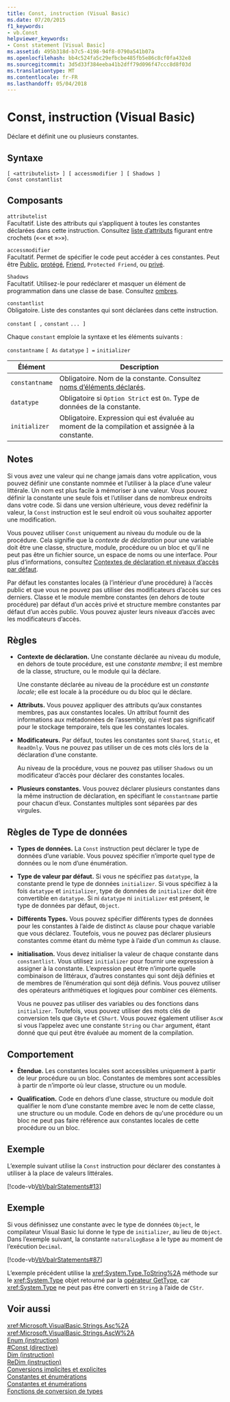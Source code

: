 ```yaml
---
title: Const, instruction (Visual Basic)
ms.date: 07/20/2015
f1_keywords:
- vb.Const
helpviewer_keywords:
- Const statement [Visual Basic]
ms.assetid: 495b318d-b7c5-4198-94f8-0790a541b07a
ms.openlocfilehash: bb4c524fa5c29efbcbe485fb5e86c8cf0fa432e8
ms.sourcegitcommit: 3d5d33f384eeba41b2dff79d096f47ccc8d8f03d
ms.translationtype: MT
ms.contentlocale: fr-FR
ms.lasthandoff: 05/04/2018
---
```

# <a name="const-statement-visual-basic"></a>Const, instruction (Visual Basic)
Déclare et définit une ou plusieurs constantes.  
  
## <a name="syntax"></a>Syntaxe  
  
```  
[ <attributelist> ] [ accessmodifier ] [ Shadows ]   
Const constantlist  
```  
  
## <a name="parts"></a>Composants  
 `attributelist`  
 Facultatif. Liste des attributs qui s’appliquent à toutes les constantes déclarées dans cette instruction. Consultez [liste d’attributs](../../../visual-basic/language-reference/statements/attribute-list.md) figurant entre crochets («`<`« et »`>`»).  
  
 `accessmodifier`  
 Facultatif. Permet de spécifier le code peut accéder à ces constantes. Peut être [Public](../../../visual-basic/language-reference/modifiers/public.md), [protégé](../../../visual-basic/language-reference/modifiers/protected.md), [Friend](../../../visual-basic/language-reference/modifiers/friend.md), `Protected Friend`, ou [privé](../../../visual-basic/language-reference/modifiers/private.md).  
  
 `Shadows`  
 Facultatif. Utilisez-le pour redéclarer et masquer un élément de programmation dans une classe de base. Consultez [ombres](../../../visual-basic/language-reference/modifiers/shadows.md).  
  
 `constantlist`  
 Obligatoire. Liste des constantes qui sont déclarées dans cette instruction.  
  
 `constant` `[ ,` `constant` `... ]`  
  
 Chaque `constant` emploie la syntaxe et les éléments suivants :  
  
 `constantname` `[ As` `datatype` `] =` `initializer`  
  
|Élément|Description|  
|----------|-----------------|  
|`constantname`|Obligatoire. Nom de la constante. Consultez [noms d’éléments déclarés](../../../visual-basic/programming-guide/language-features/declared-elements/declared-element-names.md).|  
|`datatype`|Obligatoire si `Option Strict` est `On`. Type de données de la constante.|  
|`initializer`|Obligatoire. Expression qui est évaluée au moment de la compilation et assignée à la constante.|  
  
## <a name="remarks"></a>Notes  
 Si vous avez une valeur qui ne change jamais dans votre application, vous pouvez définir une constante nommée et l’utiliser à la place d’une valeur littérale. Un nom est plus facile à mémoriser à une valeur. Vous pouvez définir la constante une seule fois et l’utiliser dans de nombreux endroits dans votre code. Si dans une version ultérieure, vous devez redéfinir la valeur, la `Const` instruction est le seul endroit où vous souhaitez apporter une modification.  
  
 Vous pouvez utiliser `Const` uniquement au niveau du module ou de la procédure. Cela signifie que la *contexte de déclaration* pour une variable doit être une classe, structure, module, procédure ou un bloc et qu’il ne peut pas être un fichier source, un espace de noms ou une interface. Pour plus d’informations, consultez [Contextes de déclaration et niveaux d’accès par défaut](../../../visual-basic/language-reference/statements/declaration-contexts-and-default-access-levels.md).  
  
 Par défaut les constantes locales (à l’intérieur d’une procédure) à l’accès public et que vous ne pouvez pas utiliser des modificateurs d’accès sur ces derniers. Classe et le module membre constantes (en dehors de toute procédure) par défaut d’un accès privé et structure membre constantes par défaut d’un accès public. Vous pouvez ajuster leurs niveaux d’accès avec les modificateurs d’accès.  
  
## <a name="rules"></a>Règles  
  
-   **Contexte de déclaration.** Une constante déclarée au niveau du module, en dehors de toute procédure, est une *constante membre*; il est membre de la classe, structure, ou le module qui la déclare.  
  
     Une constante déclarée au niveau de la procédure est un *constante locale*; elle est locale à la procédure ou du bloc qui le déclare.  
  
-   **Attributs.** Vous pouvez appliquer des attributs qu’aux constantes membres, pas aux constantes locales. Un attribut fournit des informations aux métadonnées de l’assembly, qui n’est pas significatif pour le stockage temporaire, tels que les constantes locales.  
  
-   **Modificateurs.** Par défaut, toutes les constantes sont `Shared`, `Static`, et `ReadOnly`. Vous ne pouvez pas utiliser un de ces mots clés lors de la déclaration d’une constante.  
  
     Au niveau de la procédure, vous ne pouvez pas utiliser `Shadows` ou un modificateur d’accès pour déclarer des constantes locales.  
  
-   **Plusieurs constantes.** Vous pouvez déclarer plusieurs constantes dans la même instruction de déclaration, en spécifiant le `constantname` partie pour chacun d’eux. Constantes multiples sont séparées par des virgules.  
  
## <a name="data-type-rules"></a>Règles de Type de données  
  
-   **Types de données.** La `Const` instruction peut déclarer le type de données d’une variable. Vous pouvez spécifier n’importe quel type de données ou le nom d’une énumération.  
  
-   **Type de valeur par défaut.** Si vous ne spécifiez pas `datatype`, la constante prend le type de données `initializer`. Si vous spécifiez à la fois `datatype` et `initializer`, type de données de `initializer` doit être convertible en `datatype`. Si ni `datatype` ni `initializer` est présent, le type de données par défaut, `Object`.  
  
-   **Différents Types.** Vous pouvez spécifier différents types de données pour les constantes à l’aide de distinct `As` clause pour chaque variable que vous déclarez. Toutefois, vous ne pouvez pas déclarer plusieurs constantes comme étant du même type à l’aide d’un commun `As` clause.  
  
-   **initialisation.** Vous devez initialiser la valeur de chaque constante dans `constantlist`. Vous utilisez `initializer` pour fournir une expression à assigner à la constante. L’expression peut être n’importe quelle combinaison de littéraux, d’autres constantes qui sont déjà définies et de membres de l’énumération qui sont déjà définis. Vous pouvez utiliser des opérateurs arithmétiques et logiques pour combiner ces éléments.  
  
     Vous ne pouvez pas utiliser des variables ou des fonctions dans `initializer`. Toutefois, vous pouvez utiliser des mots clés de conversion tels que `CByte` et `CShort`. Vous pouvez également utiliser `AscW` si vous l’appelez avec une constante `String` ou `Char` argument, étant donné que qui peut être évaluée au moment de la compilation.  
  
## <a name="behavior"></a>Comportement  
  
-   **Étendue.** Les constantes locales sont accessibles uniquement à partir de leur procédure ou un bloc. Constantes de membres sont accessibles à partir de n’importe où leur classe, structure ou un module.  
  
-   **Qualification.** Code en dehors d’une classe, structure ou module doit qualifier le nom d’une constante membre avec le nom de cette classe, une structure ou un module. Code en dehors de qu'une procédure ou un bloc ne peut pas faire référence aux constantes locales de cette procédure ou un bloc.  
  
## <a name="example"></a>Exemple  
 L’exemple suivant utilise la `Const` instruction pour déclarer des constantes à utiliser à la place de valeurs littérales.  
  
 [!code-vb[VbVbalrStatements#13](../../../visual-basic/language-reference/error-messages/codesnippet/VisualBasic/const-statement_1.vb)]  
  
## <a name="example"></a>Exemple  
 Si vous définissez une constante avec le type de données `Object`, le compilateur Visual Basic lui donne le type de `initializer`, au lieu de `Object`. Dans l’exemple suivant, la constante `naturalLogBase` a le type au moment de l’exécution `Decimal`.  
  
 [!code-vb[VbVbalrStatements#87](../../../visual-basic/language-reference/error-messages/codesnippet/VisualBasic/const-statement_2.vb)]  
  
 L’exemple précédent utilise la <xref:System.Type.ToString%2A> méthode sur le <xref:System.Type> objet retourné par la [opérateur GetType](../../../visual-basic/language-reference/operators/gettype-operator.md), car <xref:System.Type> ne peut pas être converti en `String` à l’aide de `CStr`.  
  
## <a name="see-also"></a>Voir aussi  
 <xref:Microsoft.VisualBasic.Strings.Asc%2A>  
 <xref:Microsoft.VisualBasic.Strings.AscW%2A>  
 [Enum (instruction)](../../../visual-basic/language-reference/statements/enum-statement.md)  
 [#Const (directive)](../../../visual-basic/language-reference/directives/const-directive.md)  
 [Dim (instruction)](../../../visual-basic/language-reference/statements/dim-statement.md)  
 [ReDim (instruction)](../../../visual-basic/language-reference/statements/redim-statement.md)  
 [Conversions implicites et explicites](../../../visual-basic/programming-guide/language-features/data-types/implicit-and-explicit-conversions.md)  
 [Constantes et énumérations](../../../visual-basic/programming-guide/language-features/constants-enums/index.md)  
 [Constantes et énumérations](../../../visual-basic/language-reference/constants-and-enumerations.md)  
 [Fonctions de conversion de types](../../../visual-basic/language-reference/functions/type-conversion-functions.md)
